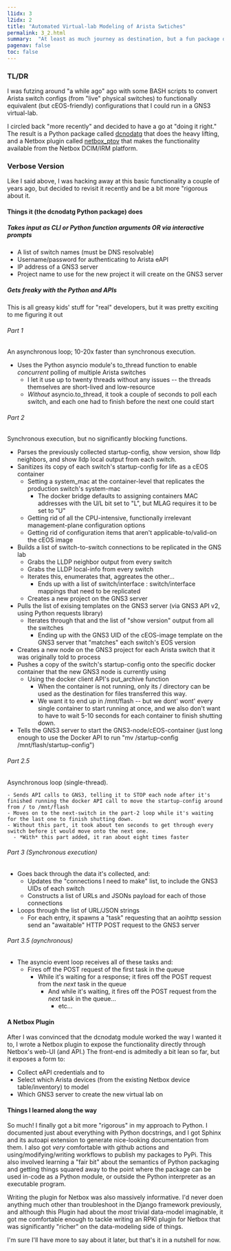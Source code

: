 ```yaml
---
l1idx: 3
l2idx: 2
title: "Automated Virtual-lab Modeling of Arista Swtiches"
permalink: 3_2.html
summary:  "At least as much journey as destination, but a fun package of Python modules to poll Arista switches' EOS API and turn their collective run-states into a GNS3 virtual lab."
pagenav: false
toc: false
---
```


### TL/DR

I was futzing around "a while ago" ago with some BASH scripts to convert Arista switch configs (from "live" physical switches) to functionally equivalent (but cEOS-friendly) configurations that I could run in a GNS3 virtual-lab.  

I circled back "more recently" and decided to have a go at "doing it right."  The result is a Python package called [dcnodatg]([https://](https://pypi.org/project/dcnodatg/)) that does the heavy lifting, and a Netbox plugin called [netbox_ptov](https://pypi.org/project/netbox-ptov/) that makes the functionality available from the Netbox DCIM/IRM platform.


### Verbose Version

Like I said above, I was hacking away at this basic functionality a couple of years ago, but decided to revisit it recently and be a bit more "rigorous about it.

#### Things it (the dcnodatg Python package) does

##### Takes input as CLI or Python function arguments OR via interactive prompts

- A list of switch names (must be DNS resolvable)
- Username/password for authenticating to Arista eAPI
- IP address of a GNS3 server
- Project name to use for the new project it will create on the GNS3 server

##### Gets freaky with the Python and APIs

This is all greasy kids' stuff for "real" developers, but it was pretty exciting to me figuring it out

###### Part 1  

An asynchronous loop; 10-20x faster than synchronous execution.

  - Uses the Python asyncio module's to_thread function to enable *concurrent* polling of multiple Arista switches
    - I let it use up to twenty threads without any issues -- the threads themselves are short-lived and low-resource
    - *Without* asyncio.to_thread, it took a couple of seconds to poll each switch, and each one had to finish before the next one could start

###### Part 2

Synchronous execution, but no significantly blocking functions.

  - Parses the previously collected startup-config, show version, show lldp neighbors, and show lldp local output from each switch.
  - Sanitizes its copy of each switch's startup-config for life as a cEOS container
    - Setting a system_mac at the container-level that replicates the production switch's system-mac
      - The docker bridge defaults to assigning containers MAC addresses with the U/L bit set to "L", but MLAG requires it to be set to "U"
    - Getting rid of all the CPU-intensive, functionally irrelevant management-plane configuration options
    - Getting rid of configuration items that aren't applicable-to/valid-on the cEOS image
  - Builds a list of switch-to-switch connections to be replicated in the GNS lab
    - Grabs the LLDP neighbor output from every switch
    - Grabs the LLDP local-info from every switch
    - Iterates this, enumerates that, aggreates the other...
      - Ends up with a list of switch/interface : switch/interface mappings that need to be replicated
    - Creates a new project on the GNS3 server
  - Pulls the list of exising templates on the GNS3 server (via GNS3 API v2, using Python requests library)
    - Iterates through that and the list of "show version" output from all the switches
      - Ending up with the GNS3 UID of the cEOS-image template on the GNS3 server that "matches" each switch's EOS version
  - Creates a new node on the GNS3 project for each Arista switch that it was originally told to process
  - Pushes a copy of the switch's startup-config onto the specific docker container that the new GNS3 node is currently using
    - Using the docker client API's put_archive function
      - When the container is not running, only its / directory can be used as the destination for files transferred this way.
      - We want it to end up in /mnt/flash -- but we dont' wont' every single container to start running at once, and we also don't want to have to wait 5-10 seconds for each container to finish shutting down.
  - Tells the GNS3 server to start the GNS3-node/cEOS-container (just long enough to use the Docker API to run "mv /startup-config /mnt/flash/startup-config")

###### Part 2.5

Asynchronous loop (single-thread).

    - Sends API calls to GNS3, telling it to STOP each node after it's finished running the docker API call to move the startup-config around from / to /mnt/flash
    - Moves on to the next-switch in the part-2 loop while it's waiting for the last one to finish shutting down.
    - Without this part, it took about ten seconds to get through every switch before it would move onto the next one.
      - *With* this part added, it ran about eight times faster


###### Part 3 (Synchronous execution)

- Goes back through the data it's collected, and:
  - Updates the "connections I need to make" list, to include the GNS3 UIDs of each switch
  - Constructs a list of URLs and JSONs payload for each of those connections
- Loops through the list of URL/JSON strings
  - For each entry, it spawns a "task" requesting that an  aoihttp session send an "awaitable" HTTP POST request to the GNS3 server

###### Part 3.5 (aynchronous)

- The asyncio event loop receives all of these tasks and:
  - Fires off the POST request of the first task in the queue
    - While it's waiting for a response; it fires off the POST request from the *next* task in the queue
      - And while it's waiting, it fires off the POST request from the *next* task in the queue...
        - etc...

#### A Netbox Plugin

After I was convinced that the dcnodatg module worked the way I wanted it to, I wrote a Netbox plugin to expose the functionality directly through Netbox's web-UI (and API.)  The front-end is admitedly a bit lean so far, but it exposes a form to:

- Collect eAPI credentials and to 
- Select which Arista devices (from the existing Netbox device table/inventory) to model
- Which GNS3 server to create the new virtual lab on


#### Things I learned along the way

So much!  I finally got a bit more "rigorous" in my approach to Python.  I documented just about everything with Python docstrings, and I got Sphinx and its autoapi extension to generate nice-looking documentation from them.  I also got *very* comfortable with github actions and using/modifying/writing workflows to publish my packages to PyPi.  This also involved learning a "fair bit" about the semantics of Python packaging and getting things squared away to the point where the package can be used in-code as a Python module, or outside the Python interpreter as an executable program.

Writing the plugin for Netbox was also massively informative.  I'd never doen anything much other than troubleshoot in the Django framework previously, and although this Plugin had about the *most* trivial data-model imaginable, it got me comfortable enough to tackle writing an RPKI plugin for Netbox that was significantly "richer" on the data-modeling side of things.

I'm sure I'll have more to say about it later, but that's it in a nutshell for now.
